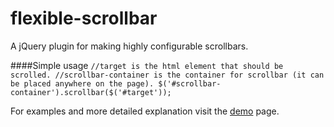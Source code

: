 # flexible-scrollbar
A jQuery plugin for making highly configurable scrollbars.

####Simple usage
`//target is the html element that should be scrolled.
//scrollbar-container is the container for scrollbar (it can be placed anywhere on the page).
$('#scrollbar-container').scrollbar($('#target'));`

For examples and more detailed explanation visit the [demo](http://ayeressian.github.io/flexible-scrollbar/) page.
